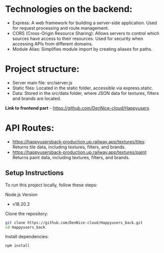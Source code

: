 

# Technologies on the backend:
 - Express: A web framework for building a server-side application. Used for request processing and route management.
 - CORS (Cross-Origin Resource Sharing): Allows servers to control which sources have access to their resources. Used for security when accessing APIs from different domains.
 - Module Alias: Simplifies module import by creating aliases for paths.

# Project structure:
 - Server main file: src/server.js
 - Static files: Located in the static folder, accessible via express.static.
 - Data: Stored in the src/data folder, where JSON data for textures, filters and brands are located.

**Link to frontend part** - https://github.com/DenNice-cloud/Happyusers

# API Routes:
 - https://happyusersback-production.up.railway.app/textures/tiles: Returns tile data, including textures, filters, and brands.
 - https://happyusersback-production.up.railway.app/textures/paint: Returns paint data, including textures, filters, and brands.

## Setup Instructions
To run this project locally, follow these steps:

Node.js Version
- v18.20.2

Clone the repository:
```sh
git clone https://github.com/DenNice-cloud/Happyusers_back.git
cd Happyusers_back
```

Install dependencies:
```sh
npm install
```
